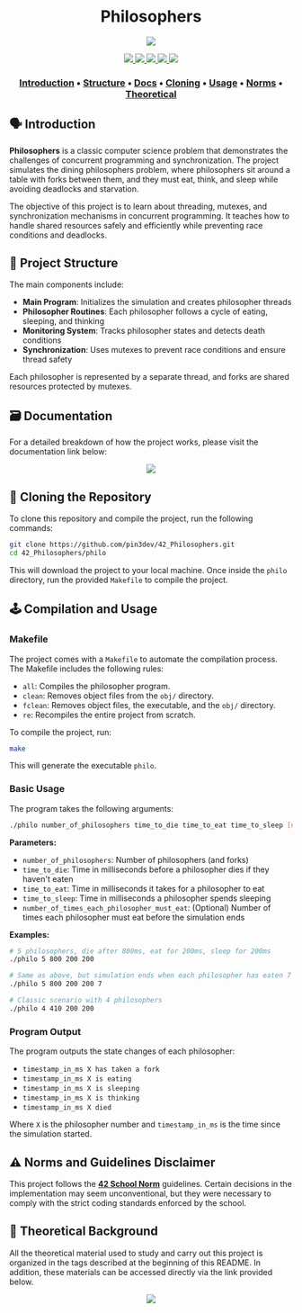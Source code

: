 <h1 align="center">Philosophers</h1>
<p align="center"> 
  <img src="https://img.shields.io/badge/grade-100%2F100-green?style=for-the-badge&logo=42&labelColor=gray"/>
</p>

<p align="center"> 
  <a href="https://github.com/pin3dev/42_Cursus/tree/main/library/#03-Philosophers">
    <img src="https://img.shields.io/badge/Threads-blue?style=for-the-badge"/>
    <img src="https://img.shields.io/badge/Mutexes-blue?style=for-the-badge"/>
    <img src="https://img.shields.io/badge/Synchronization-blue?style=for-the-badge"/>
    <img src="https://img.shields.io/badge/Deadlock_Prevention-blue?style=for-the-badge"/>
    <img src="https://img.shields.io/badge/Race_Conditions-blue?style=for-the-badge"/>
  </a>
</p>

<h3>
  <p align="center"> 
    <a href="#introduction">Introduction</a> • 
    <a href="#structure">Structure</a> • 
    <a href="#docs">Docs</a> • 
    <a href="#cloning">Cloning</a> • 
    <a href="#usage">Usage</a> • 
    <a href="#norms">Norms</a> • 
    <a href="#theoretical">Theoretical</a>   
  </p>
</h3>

## 🗣️ Introduction <a id="introduction"></a>

**Philosophers** is a classic computer science problem that demonstrates the challenges of concurrent programming and synchronization. The project simulates the dining philosophers problem, where philosophers sit around a table with forks between them, and they must eat, think, and sleep while avoiding deadlocks and starvation.

The objective of this project is to learn about threading, mutexes, and synchronization mechanisms in concurrent programming. It teaches how to handle shared resources safely and efficiently while preventing race conditions and deadlocks.

## 🧬 Project Structure <a id="structure"></a>

The main components include:

- **Main Program**: Initializes the simulation and creates philosopher threads
- **Philosopher Routines**: Each philosopher follows a cycle of eating, sleeping, and thinking
- **Monitoring System**: Tracks philosopher states and detects death conditions
- **Synchronization**: Uses mutexes to prevent race conditions and ensure thread safety

Each philosopher is represented by a separate thread, and forks are shared resources protected by mutexes.

## 🗃️ Documentation <a id="docs"></a>

For a detailed breakdown of how the project works, please visit the documentation link below:

<p align="center"> 
  <a href="https://github.com/pin3dev/42_Philosophers/wiki">
    <img src="https://img.shields.io/badge/Philosophers_Docs-lightgreen?style=for-the-badge"/>
  </a>
</p>

## 🫥 Cloning the Repository <a id="cloning"></a>

To clone this repository and compile the project, run the following commands:

```bash
git clone https://github.com/pin3dev/42_Philosophers.git
cd 42_Philosophers/philo
```
This will download the project to your local machine. Once inside the `philo` directory, run the provided `Makefile` to compile the project.

## 🕹️ Compilation and Usage <a id="usage"></a>

### Makefile

The project comes with a `Makefile` to automate the compilation process. The Makefile includes the following rules:

- `all`: Compiles the philosopher program.
- `clean`: Removes object files from the `obj/` directory.
- `fclean`: Removes object files, the executable, and the `obj/` directory.
- `re`: Recompiles the entire project from scratch.

To compile the project, run:
```bash
make
```
This will generate the executable `philo`.

### Basic Usage

The program takes the following arguments:
```bash
./philo number_of_philosophers time_to_die time_to_eat time_to_sleep [number_of_times_each_philosopher_must_eat]
```

**Parameters:**
- `number_of_philosophers`: Number of philosophers (and forks)
- `time_to_die`: Time in milliseconds before a philosopher dies if they haven't eaten
- `time_to_eat`: Time in milliseconds it takes for a philosopher to eat
- `time_to_sleep`: Time in milliseconds a philosopher spends sleeping
- `number_of_times_each_philosopher_must_eat`: (Optional) Number of times each philosopher must eat before the simulation ends

**Examples:**
```bash
# 5 philosophers, die after 800ms, eat for 200ms, sleep for 200ms
./philo 5 800 200 200

# Same as above, but simulation ends when each philosopher has eaten 7 times
./philo 5 800 200 200 7

# Classic scenario with 4 philosophers
./philo 4 410 200 200
```

### Program Output

The program outputs the state changes of each philosopher:
- `timestamp_in_ms X has taken a fork`
- `timestamp_in_ms X is eating`
- `timestamp_in_ms X is sleeping`
- `timestamp_in_ms X is thinking`
- `timestamp_in_ms X died`

Where `X` is the philosopher number and `timestamp_in_ms` is the time since the simulation started.

## ⚠️ Norms and Guidelines Disclaimer <a id="norms"></a>

This project follows the [**42 School Norm**](https://github.com/pin3dev/42_Cursus/blob/b9cd0fe844ddb441d0b3efb98abcee92aee49535/assets/General/norme.en.pdf) guidelines. Certain decisions in the implementation may seem unconventional, but they were necessary to comply with the strict coding standards enforced by the school.

## 📖 Theoretical Background <a id="theoretical"></a>

All the theoretical material used to study and carry out this project is organized in the tags described at the beginning of this README.
In addition, these materials can be accessed directly via the link provided below.  

<p align="center"> 
  <a href="https://github.com/pin3dev/42_Cursus/tree/main/library/#03-Philosophers">
    <img src="https://img.shields.io/badge/Philosophers_Theory-gray?style=for-the-badge"/>
  </a>
</p>
